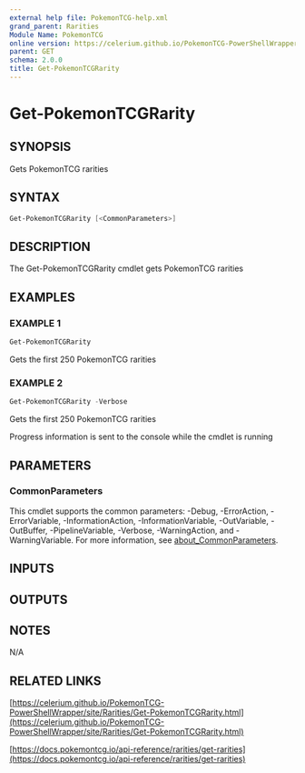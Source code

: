 ```yaml
---
external help file: PokemonTCG-help.xml
grand_parent: Rarities
Module Name: PokemonTCG
online version: https://celerium.github.io/PokemonTCG-PowerShellWrapper/site/Rarities/Get-PokemonTCGRarity.html
parent: GET
schema: 2.0.0
title: Get-PokemonTCGRarity
---
```


# Get-PokemonTCGRarity

## SYNOPSIS
Gets PokemonTCG rarities

## SYNTAX

```powershell
Get-PokemonTCGRarity [<CommonParameters>]
```

## DESCRIPTION
The Get-PokemonTCGRarity cmdlet gets PokemonTCG rarities

## EXAMPLES

### EXAMPLE 1
```powershell
Get-PokemonTCGRarity
```

Gets the first 250 PokemonTCG rarities

### EXAMPLE 2
```powershell
Get-PokemonTCGRarity -Verbose
```

Gets the first 250 PokemonTCG rarities

Progress information is sent to the console while the cmdlet is running

## PARAMETERS

### CommonParameters
This cmdlet supports the common parameters: -Debug, -ErrorAction, -ErrorVariable, -InformationAction, -InformationVariable, -OutVariable, -OutBuffer, -PipelineVariable, -Verbose, -WarningAction, and -WarningVariable. For more information, see [about_CommonParameters](http://go.microsoft.com/fwlink/?LinkID=113216).

## INPUTS

## OUTPUTS

## NOTES
N/A

## RELATED LINKS

[https://celerium.github.io/PokemonTCG-PowerShellWrapper/site/Rarities/Get-PokemonTCGRarity.html](https://celerium.github.io/PokemonTCG-PowerShellWrapper/site/Rarities/Get-PokemonTCGRarity.html)

[https://docs.pokemontcg.io/api-reference/rarities/get-rarities](https://docs.pokemontcg.io/api-reference/rarities/get-rarities)


